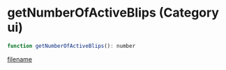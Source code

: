 # getNumberOfActiveBlips (Category ui)

```js
function getNumberOfActiveBlips(): number
```

[filename](getNumberOfActiveBlips_m.md ':include')